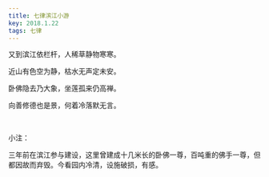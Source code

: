 ```yaml
---
title: 七律滨江小游
key: 2018.1.22
tags: 七律
---
```


又到滨江依栏杆，人稀草静物寒寒。

近山有色空为静，枯水无声定未安。

卧佛隐去乃大象，坐莲孤来仍高禅。

向善修德也是景，何着冷落默无言。

</br>

小注：

三年前在滨江参与建设，这里曾建成十几米长的卧佛一尊，百吨重的佛手一尊，但都因故而弃毁。今看园内冷清，设施破损，有感。

</br>

